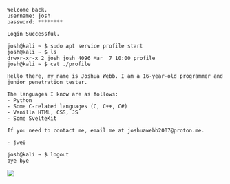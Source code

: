 ```shell
Welcome back.
username: josh
password: ********

Login Successful.

josh@kali ~ $ sudo apt service profile start
josh@kali ~ $ ls
drwxr-xr-x 2 josh josh 4096 Mar  7 10:00 profile
josh@kali ~ $ cat ./profile

Hello there, my name is Joshua Webb. I am a 16-year-old programmer and junior penetration tester.

The languages I know are as follows:
- Python
- Some C-related languages (C, C++, C#)
- Vanilla HTML, CSS, JS
- Some SvelteKit

If you need to contact me, email me at joshuawebb2007@proton.me.

- jwe0

josh@kali ~ $ logout
bye bye
```
![]([https://komarev.com/ghpvc/?username=jwe0](https://komarev.com/ghpvc/?username=jwe0&color=ff69b4&style=for-the-badge&label=My+bands))
